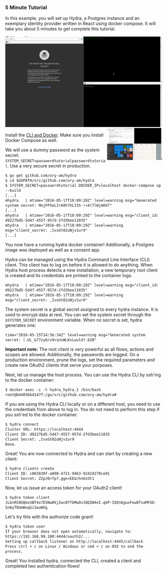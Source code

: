 ### 5 Minute Tutorial

In this example, you will set up Hydra, a Postgres instance and an exemplary identity provider written in React using docker compose. It will take you about 5 minutes to get complete this tutorial.

<img src="images/oauth2-flow.gif" alt="OAuth2 Flow">

<img alt="Running the example" align="right" width="35%" src="images/run-the-example.gif">

Install the [CLI and Docker](https://github.com/ory-am/hydra#installation). Make sure you install Docker Compose as well.

We will use a dummy password as the system secret: `SYSTEM_SECRET=passwordtutorialpasswordtutorial`. Use a very secure secret in production.

```
$ go get github.com/ory-am/hydra
$ cd $GOPATH/src/github.com/ory-am/hydra
$ SYSTEM_SECRET=passwordtutorial DOCKER_IP=localhost docker-compose up --build
[...]
mhydra   | mtime="2016-05-17T18:09:28Z" level=warning msg="Generated system secret: MnjFP5eLIr60h?hLI1h-!<4(TlWjAHX7"
[...]
mhydra   | mtime="2016-05-17T18:09:29Z" level=warning msg="client_id: d9227bd5-5d47-4557-957d-2fd3bee11035"
mhydra   | mtime="2016-05-17T18:09:29Z" level=warning msg="client_secret: ,IvxGt02uNjv1ur9"
[...]
```

You now have a running hydra docker container! Additionally, a Postgres image was deployed as well as a consent app.

Hydra can be managed using the Hydra Command Line Interface (CLI) client. This client has to log on before it is allowed to do anything. When Hydra host process detects a new installation, a new temporary root client is created and its credentials are printed to the container logs.

```
mhydra   | mtime="2016-05-17T18:09:29Z" level=warning msg="client_id: d9227bd5-5d47-4557-957d-2fd3bee11035"
mhydra   | mtime="2016-05-17T18:09:29Z" level=warning msg="client_secret: ,IvxGt02uNjv1ur9"
```

The system secret is a global secret assigned to every hydra instance. It is used to encrypt data at rest. You can
set the system secret through the `$SYSTEM_SECRET` environment variable. When no secret is set, hydra generates one:

```
time="2016-05-15T14:56:34Z" level=warning msg="Generated system secret: (.UL_&77zy8/v9<sUsWLKxLwuld?.82B"
```

**Important note:** The root client is very powerful as all flows, actions and scopes are allowed. Additionally, the passwords are logged. On a production environment, prune the logs, set the required parameters and create new OAuth2 clients that serve your porposes.

Next, let us manage the host process. You can use the Hydra CLI by ssh'ing to the docker container:

```
$ docker exec -i -t hydra_hydra_1 /bin/bash
root@b4403bb4147f:/go/src/github.com/ory-am/hydra#
```

If you are using the Hydra CLI locally or on a different host, you need to use the credentials from above to log in. You do not need to perform this step if you ssh'ed to the docker container.

```
$ hydra connect
Cluster URL: https://localhost:4444
Client ID: d9227bd5-5d47-4557-957d-2fd3bee11035
Client Secret: ,IvxGt02uNjv1ur9
Done.
```

Great! You are now connected to Hydra and can start by creating a new client:

```
$ hydra clients create
Client ID: c003830f-a090-4721-9463-92424270ce91
Client Secret: Z2pJ0>Tp7.ggn>EE&rhnOzdt1
```

Now, let us issue an access token for your OAuth2 client!

```
$ hydra token client
JLbnRS9GQmzUBT4x7ESNw0kj2wc0ffbMwOv3QQZW4eI.qkP-IQXn6guoFew8TvaMFUD-SnAyT8GmWuqGi3wuWXg
```

Let's try this with the authorize code grant!

```
$ hydra token user
If your browser does not open automatically, navigate to: https://192.168.99.100:4444/oauth2/...
Setting up callback listener on http://localhost:4445/callback
Press ctrl + c on Linux / Windows or cmd + c on OSX to end the process.
```

Great! You installed hydra, connected the CLI, created a client and completed two authentication flows!
